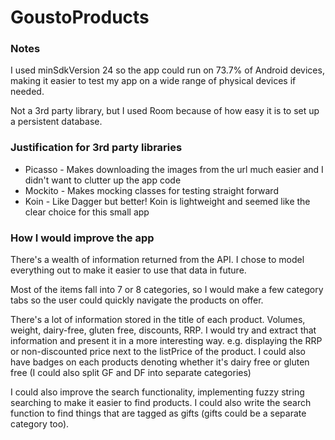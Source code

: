 # GoustoProducts

### Notes
I used minSdkVersion 24 so the app could run on 73.7% of Android devices, making it easier to test my app on a wide range of physical devices if needed.

Not a 3rd party library, but I used Room because of how easy it is to set up a persistent database.

### Justification for 3rd party libraries
* Picasso - Makes downloading the images from the url much easier and I didn't want to clutter up the app code
* Mockito - Makes mocking classes for testing straight forward
* Koin - Like Dagger but better! Koin is lightweight and seemed like the clear choice for this small app

### How I would improve the app
There's a wealth of information returned from the API. I chose to model everything out to make it easier to use that data in future.

Most of the items fall into 7 or 8 categories, so I would make a few category tabs so the user could quickly navigate the products on offer.

There's a lot of information stored in the title of each product. Volumes, weight, dairy-free, gluten free, discounts, RRP. I would try and extract that information and present it in a more interesting way. e.g. displaying the RRP or non-discounted price next to the listPrice of the product. I could also have badges on each products denoting whether it's dairy free or gluten free (I could also split GF and DF into separate categories)

I could also improve the search functionality, implementing fuzzy string searching to make it easier to find products. I could also write the search function to find things that are tagged as gifts (gifts could be a separate category too).
